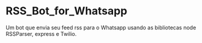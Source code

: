 # RSS_Bot_for_Whatsapp

Um bot que envia seu feed rss para o Whatsapp usando as bibliotecas node RSSParser, express e Twilio.
